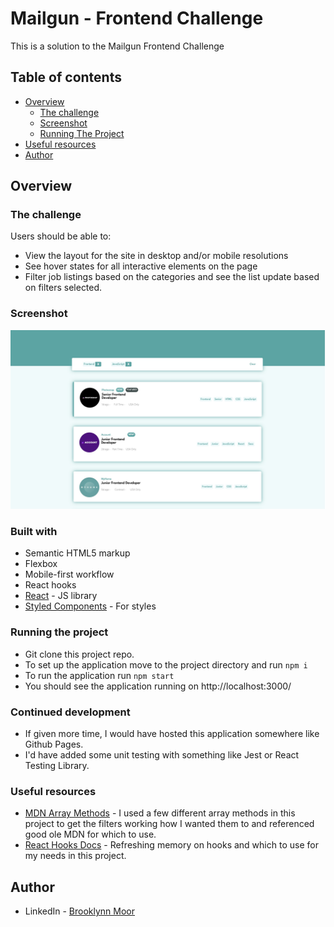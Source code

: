 # Mailgun - Frontend Challenge

This is a solution to the Mailgun Frontend Challenge

## Table of contents

- [Overview](#overview)
  - [The challenge](#the-challenge)
  - [Screenshot](#screenshot)
  - [Running The Project](#running-the-project)
- [Useful resources](#useful-resources)
- [Author](#author)


## Overview

### The challenge

Users should be able to:
- View the layout for the site in desktop and/or mobile resolutions
- See hover states for all interactive elements on the page
- Filter job listings based on the categories and see the list update based on filters selected.

### Screenshot

![](./src/images/screenshot.jpg)

### Built with

- Semantic HTML5 markup
- Flexbox
- Mobile-first workflow
- React hooks
- [React](https://reactjs.org/) - JS library
- [Styled Components](https://styled-components.com/) - For styles

### Running the project
- Git clone this project repo.
- To set up the application move to the project directory and run `npm i`
- To run the application run `npm start`
- You should see the application running on http://localhost:3000/


### Continued development

- If given more time, I would have hosted this application somewhere like Github Pages. 
- I'd have added some unit testing with something like Jest or React Testing Library.

### Useful resources

- [MDN Array Methods](https://developer.mozilla.org/en-US/docs/Web/JavaScript/Reference/Global_Objects/Array) - I used a few different array methods in this project to get the filters working how I wanted them to and referenced good ole MDN for which to use.
- [React Hooks Docs](https://reactjs.org/docs/hooks-state.html) - Refreshing memory on hooks and which to use for my needs in this project.

## Author

- LinkedIn - [Brooklynn Moor](https://www.linkedin.com/in/brooklynnmoor/)
